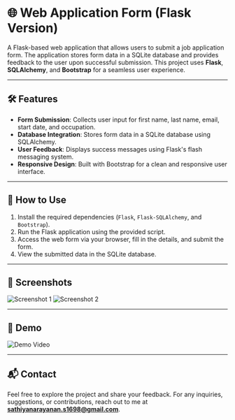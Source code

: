 # 🌐 Web Application Form (Flask Version)

A Flask-based web application that allows users to submit a job application form. The application stores form data in a SQLite database and provides feedback to the user upon successful submission. This project uses **Flask**, **SQLAlchemy**, and **Bootstrap** for a seamless user experience.

---

## 🛠️ Features

- **Form Submission**: Collects user input for first name, last name, email, start date, and occupation.
- **Database Integration**: Stores form data in a SQLite database using SQLAlchemy.
- **User Feedback**: Displays success messages using Flask's flash messaging system.
- **Responsive Design**: Built with Bootstrap for a clean and responsive user interface.

---

## 🚦 How to Use

1. Install the required dependencies (`Flask`, `Flask-SQLAlchemy`, and `Bootstrap`).
2. Run the Flask application using the provided script.
3. Access the web form via your browser, fill in the details, and submit the form.
4. View the submitted data in the SQLite database.

---

## 📸 Screenshots

![Screenshot 1](https://via.placeholder.com/800x400) <!-- Replace with your screenshot -->
![Screenshot 2](https://via.placeholder.com/800x400) <!-- Replace with your screenshot -->

---

## 🎥 Demo

![Demo Video](https://via.placeholder.com/800x400) <!-- Replace with your demo video -->

---

## 📬 Contact

Feel free to explore the project and share your feedback. For any inquiries, suggestions, or contributions, reach out to me at **sathiyanarayanan.s1698@gmail.com**.
